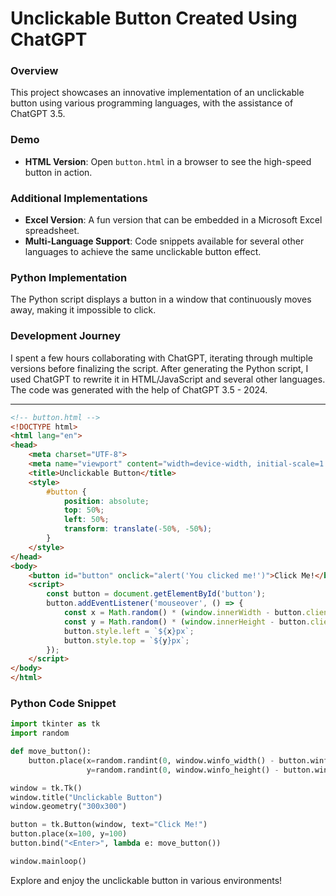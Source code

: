 # Unclickable Button Created Using ChatGPT

### Overview

This project showcases an innovative implementation of an unclickable button using various programming languages, with the assistance of ChatGPT 3.5.

### Demo

- **HTML Version**: Open `button.html` in a browser to see the high-speed button in action.

### Additional Implementations

- **Excel Version**: A fun version that can be embedded in a Microsoft Excel spreadsheet.
- **Multi-Language Support**: Code snippets available for several other languages to achieve the same unclickable button effect.

### Python Implementation

The Python script displays a button in a window that continuously moves away, making it impossible to click.

### Development Journey

I spent a few hours collaborating with ChatGPT, iterating through multiple versions before finalizing the script. After generating the Python script, I used ChatGPT to rewrite it in HTML/JavaScript and several other languages.
The code was generated with the help of ChatGPT 3.5 - 2024.

---

```html
<!-- button.html -->
<!DOCTYPE html>
<html lang="en">
<head>
    <meta charset="UTF-8">
    <meta name="viewport" content="width=device-width, initial-scale=1.0">
    <title>Unclickable Button</title>
    <style>
        #button {
            position: absolute;
            top: 50%;
            left: 50%;
            transform: translate(-50%, -50%);
        }
    </style>
</head>
<body>
    <button id="button" onclick="alert('You clicked me!')">Click Me!</button>
    <script>
        const button = document.getElementById('button');
        button.addEventListener('mouseover', () => {
            const x = Math.random() * (window.innerWidth - button.clientWidth);
            const y = Math.random() * (window.innerHeight - button.clientHeight);
            button.style.left = `${x}px`;
            button.style.top = `${y}px`;
        });
    </script>
</body>
</html>
```

### Python Code Snippet

```python
import tkinter as tk
import random

def move_button():
    button.place(x=random.randint(0, window.winfo_width() - button.winfo_width()),
                 y=random.randint(0, window.winfo_height() - button.winfo_height()))

window = tk.Tk()
window.title("Unclickable Button")
window.geometry("300x300")

button = tk.Button(window, text="Click Me!")
button.place(x=100, y=100)
button.bind("<Enter>", lambda e: move_button())

window.mainloop()
```

Explore and enjoy the unclickable button in various environments!
